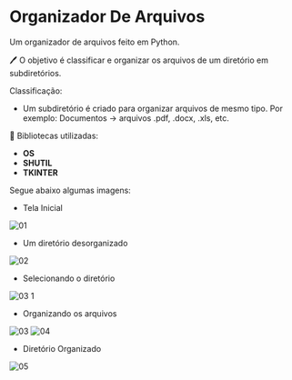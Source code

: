 # Organizador De Arquivos

Um organizador de arquivos feito em Python.

🖊️ O objetivo é classificar e organizar os arquivos de um diretório em subdiretórios.

Classificação:

  - Um subdiretório é criado para organizar arquivos de mesmo tipo. Por exemplo: Documentos → arquivos .pdf, .docx, .xls, etc.


📘 Bibliotecas utilizadas:
- **OS**
- **SHUTIL**
- **TKINTER**


Segue abaixo algumas imagens:

- Tela Inicial

![01](https://user-images.githubusercontent.com/104385630/183496231-d7a96406-e7ee-4a59-8a03-da8f2a138f3a.PNG)

- Um diretório desorganizado

![02](https://user-images.githubusercontent.com/104385630/183496893-ef521a99-e6f1-4682-9159-524e1e8db5f6.PNG)

- Selecionando o diretório

![03 1](https://user-images.githubusercontent.com/104385630/183498040-9abc9fb9-7149-43f3-85b2-4b15af7ebed0.PNG)

- Organizando os arquivos

![03](https://user-images.githubusercontent.com/104385630/183498286-6367bd53-a479-450e-a595-d81bf99f637e.PNG)
![04](https://user-images.githubusercontent.com/104385630/183498321-23299d82-dd2b-4c57-a32b-20f14f8e20fb.PNG)

- Diretório Organizado

![05](https://user-images.githubusercontent.com/104385630/183498408-a9ed0783-a05d-4e3e-8314-186da575260b.PNG)
